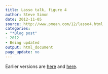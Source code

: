 ```yaml
---
title: Lasso talk, figure 4
author: Steve Simon
date: 2012-11-05
source: http://www.pmean.com/12/lasso4.html
categories:
- "*Blog post"
- 2012
- Being updated
output: html_document
page_update: no
---
```


Earlier versions are [here][sim1] and [here][sim2].
 
[sim1]: http://www.pmean.com/12/lasso4.html
[sim2]: http://new.pmean.com/kumc-talk-lasso4/
